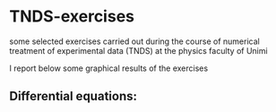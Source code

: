 # TNDS-exercises
some selected exercises carried out during the course of numerical treatment of experimental data (TNDS) at the physics faculty of Unimi

I report below some graphical results of the exercises


## Differential equations:
